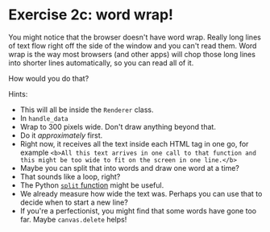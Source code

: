 # Exercise 2c: word wrap!

You might notice that the browser doesn't have word wrap. Really long lines
of text flow right off the side of the window and you can't read them. Word
wrap is the way most browsers (and other apps) will chop those long lines
into shorter lines automatically, so you can read all of it.

How would you do that?

Hints:
* This will all be inside the `Renderer` class.
* In `handle_data`
* Wrap to 300 pixels wide. Don't draw anything beyond that.
* Do it _approximately_ first.
* Right now, it receives all the text inside each HTML tag in one go, for
  example `<b>All this text arrives in one call to that function and
  this might be too wide to fit on the screen in one line.</b>`
* Maybe you can split that into words and draw one word at a time?
* That sounds like a loop, right?
* The Python [`split` function](https://www.w3schools.com/python/ref_string_split.asp) might be useful.
* We already measure how wide the text was. Perhaps you can use that to
  decide when to start a new line?
* If you're a perfectionist, you might find that some words have gone too far.
  Maybe `canvas.delete` helps!
